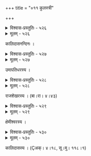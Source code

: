 +++
title = "०११ कुलस्त्री"

+++



<details><summary>विश्वास-प्रस्तुतिः - ५२६</summary>

कुर्वीथाः श्वशुरस्य भक्तिम् अधिकां श्वश्र्वाश् च पादानतिं  
स्नेहं भृत्यजने प्रतीच्छ रभसाद् द्वारागतान् बान्धवान् ।  
भर्तारं सुखदुःखयोर् अविकृतप्रेमानुबन्धोदया  
गेहे वा विपिने’पि वा सहचरीवृत्तेन नित्यं भज ॥५२६॥
</details>

<details><summary>मूलम् - ५२६</summary>

कुर्वीथाः श्वशुरस्य भक्तिम् अधिकां श्वश्र्वाश् च पादानतिं  
स्नेहं भृत्यजने प्रतीच्छ रभसाद् द्वारागतान् बान्धवान् ।  
भर्तारं सुखदुःखयोर् अविकृतप्रेमानुबन्धोदया  
गेहे वा विपिने’पि वा सहचरीवृत्तेन नित्यं भज ॥५२६॥
</details>


कालिदासनन्दिनः ।  



<details><summary>विश्वास-प्रस्तुतिः - ५२७</summary>

न नयति बहुमानस्यास्पदं स्निग्धबन्धून्  
न च गुणिनि समृद्धे’प्य् आदरं याति ताते ।  
न भजति धृतिम् अन्तर्नन्दने’प्य् अन्तरात्मा  
भवति हि पतिनिष्ठं प्रेम साध्वीजनस्य ॥५२७॥
</details>

<details><summary>मूलम् - ५२७</summary>

न नयति बहुमानस्यास्पदं स्निग्धबन्धून्  
न च गुणिनि समृद्धे’प्य् आदरं याति ताते ।  
न भजति धृतिम् अन्तर्नन्दने’प्य् अन्तरात्मा  
भवति हि पतिनिष्ठं प्रेम साध्वीजनस्य ॥५२७॥
</details>


उमापतिधरस्य ।  



<details><summary>विश्वास-प्रस्तुतिः - ५२८</summary>

अभ्युत्थानम् उपागते गृहपतौ तद्भाषणे नम्रता  
तत्पादार्पितदृष्टिर् आसनविधिस् तस्योपचर्या स्वयम् ।  
सुप्ते तत्र शयीत तत् प्रथमतो जह्याच् च शय्याम् इति  
प्राच्यैः पुतिर् निवेदिताः कुलवधूसिद्धान्तधर्मा अमी ॥५२८॥
</details>

<details><summary>मूलम् - ५२८</summary>

अभ्युत्थानम् उपागते गृहपतौ तद्भाषणे नम्रता  
तत्पादार्पितदृष्टिर् आसनविधिस् तस्योपचर्या स्वयम् ।  
सुप्ते तत्र शयीत तत् प्रथमतो जह्याच् च शय्याम् इति  
प्राच्यैः पुतिर् निवेदिताः कुलवधूसिद्धान्तधर्मा अमी ॥५२८॥
</details>


राजशेखरस्य । (बा।रा। ४।४३)  



<details><summary>विश्वास-प्रस्तुतिः - ५२९</summary>

शिरो यद् अवगुण्ठितं सहजरूढलज्जानतं  
गतं च परिमन्थरं चरणकोटिलग्ने दृशौ ।  
वचः परिमितं च यन् मधुरमन्दमन्दाक्षरं  
निजं तद् इयम् अङ्गना वदति नूनम् उच्चैः कुलम् ॥५२९॥
</details>

<details><summary>मूलम् - ५२९</summary>

शिरो यद् अवगुण्ठितं सहजरूढलज्जानतं  
गतं च परिमन्थरं चरणकोटिलग्ने दृशौ ।  
वचः परिमितं च यन् मधुरमन्दमन्दाक्षरं  
निजं तद् इयम् अङ्गना वदति नूनम् उच्चैः कुलम् ॥५२९॥
</details>


क्षेमीश्वरस्य ।  



<details><summary>विश्वास-प्रस्तुतिः - ५३०</summary>

शुश्रूषस्व गुरून् कुरु प्रियसखिवृत्तिं सपत्नीजने  
भर्तुर् विप्रकृतापि रोषणतया मा स्म प्रतीपं गमः ।  
भूयिष्ठं भव दक्षिणा परिजने भोगेष्व् अनुत्सेकिनी   
यान्त्य् एवं गृहिणीपदं युवतयो वामाः कुलस्याधयः ॥५३०॥
</details>

<details><summary>मूलम् - ५३०</summary>

शुश्रूषस्व गुरून् कुरु प्रियसखिवृत्तिं सपत्नीजने  
भर्तुर् विप्रकृतापि रोषणतया मा स्म प्रतीपं गमः ।  
भूयिष्ठं भव दक्षिणा परिजने भोगेष्व् अनुत्सेकिनी   
यान्त्य् एवं गृहिणीपदं युवतयो वामाः कुलस्याधयः ॥५३०॥
</details>


कालिदासस्य । (Çअक्। ४।१८, सू।मु। ११८।१)  

